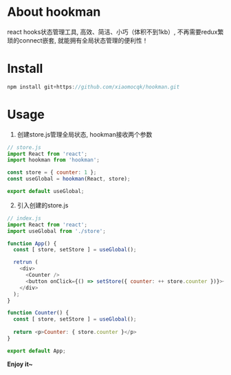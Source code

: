 # About hookman
react hooks状态管理工具, 高效、简洁、小巧（体积不到1kb）, 不再需要redux繁琐的connect嵌套, 就能拥有全局状态管理的便利性！

# Install
```javascript
npm install git+https://github.com/xiaomocqk/hookman.git
```

# Usage

1. 创建store.js管理全局状态, hookman接收两个参数

```javascript
// store.js
import React from 'react';
import hookman from 'hookman';

const store = { counter: 1 };
const useGlobal = hookman(React, store);

export default useGlobal;
```

2. 引入创建的store.js

```javascript
// index.js
import React from 'react';
import useGlobal from './store';

function App() {
  const [ store, setStore ] = useGlobal();

  retrun (
    <div>
      <Counter />
      <button onClick={() => setStore({ counter: ++ store.counter })}>+1</button>
    </div>
  );
}

function Counter() {
  const [ store, setStore ] = useGlobal();
  
  return <p>Counter: { store.counter }</p>
}

export default App;
```

**Enjoy it~**
